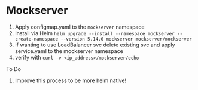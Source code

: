 # Mockserver

1. Apply configmap.yaml to the `mockserver` namespace
2. Install via Helm 
```helm upgrade --install --namespace mockserver --create-namespace --version 5.14.0 mockserver mockserver/mockserver```
3. If wanting to use LoadBalancer svc delete existing svc and apply service.yaml to the mockserver namespace
4. verify with `curl -v <ip_address>/mockserver/echo`


To Do
1. Improve this process to be more helm native!